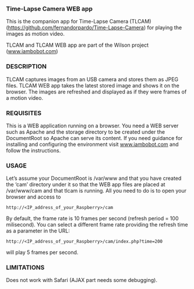 ### Time-Lapse Camera WEB app

This is the companion app for Time-Lapse Camera (TLCAM) (https://github.com/fernandorpardo/Time-Lapse-Camera) for playing the images as motion video.

TLCAM and TLCAM WEB app are part of the Wilson project (www.iambobot.com)

### DESCRIPTION

TLCAM captures images from an USB camera and stores them as JPEG files. TLCAM WEB app takes the latest stored image and shows it on the browser. The images are refreshed and displayed as if they were frames of a motion video. 


### REQUISITES
This is a WEB application running on a browser. You need a WEB server such as Apache and the storage directory to be created under the DocumentRoot so Apache can serve its content. If you need guidance for installing and configuring the environment visit www.iambobot.com and follow the instructions.


### USAGE

Let’s assume your DocumentRoot is /var/www and that you have created the ‘cam’ directory under it so that the WEB app files are placed at /var/www/cam and that tlcam is running.
All you need to do is to open your browser and access to 
```
http://<IP_address_of_your_Raspberry>/cam
```

By default, the frame rate is 10 frames per second (refresh period = 100 milisecond). You can select a different frame rate providing the refresh time as a parameter in the URL:
```
http://<IP_address_of_your_Raspberry>/cam/index.php?time=200
```
will play 5 frames per second.


### LIMITATIONS
Does not work with Safari (AJAX part needs some debugging).

